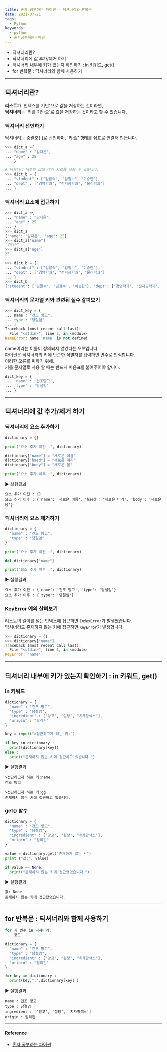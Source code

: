 ```yaml
---
title: 혼자 공부하는 파이썬 - 딕셔너리와 반복문
date: 2021-07-21
tags:
  - Python
keywords:
  - python
  - 혼자공부하는파이썬
---
```


- 딕셔너리란?
- 딕셔너리에 값 추가/제거 하기
- 딕셔너리 내부에 키가 있는지 확인하기 : in 키워드, get()
- for 반복문 : 딕셔너리와 함께 사용하기

---

## 딕셔너리란?

**리스트**가 '인덱스를 기반'으로 값을 저장하는 것이라면,  
**딕셔너리**는 '키를 기반으'로 값을 저장하는 것이라고 할 수 있습니다.

### 딕셔너리 선언하기

딕셔너리는 중괄호{ }로 선언하며, '키:값' 형태를 쉼표로 연결해 만듭니다.

```python
>>> dict_a ={
... "name" : "김다은",
... "age" : 25
... }

# 딕셔너리 내부의 값에 여러 자료를 넣을 수 있습니다.
>>> dict_b = {
... "student" : ["김말숙", "김철수", "이승한"],
... "dept" : ["경영학과", "전자공학과", "물리학과"]
... }
```

### 딕셔너리 요소에 접근하기

```python
>>> dict_a ={
... "name" : "김다은",
... "age" : 25
... }
>>> dict_a
{'name': '김다은', 'age': 25}
>>> dict_a["name"]
'김다은'
>>> dict_a["age"]
25

>>> dict_b = {
... "student" : ["김말숙", "김철수", "이승한"],
... "dept" : ["경영학과", "전자공학과", "물리학과"]
... }
>>> dict_b
{'student': ['김말숙', '김철수', '이승한'], 'dept': ['경영학과', '전자공학과', '물리학과']}
```

### 딕셔너리의 문자열 키와 관련된 실수 살펴보기

```python
>>> dict_key = {
... name : "건조 망고",
... type : "당절임"
... }
Traceback (most recent call last):
  File "<stdin>", line 2, in <module>
NameError: name 'name' is not defined
```

name이라는 이름이 정의되지 않았다는 오류입니다.  
파이썬은 딕셔너리의 키에 단순한 식별자를 입력하면 변수로 인식합니다.  
이러한 오류를 피하기 위해.  
키를 문자열로 사용 할 때는 반드시 따옴표를 붙여주어야 합니다.

```python
dict_key = {
... 'name' : '건조망고',
... 'type' : '당절임'
... }
```

---

## 딕셔너리에 값 추가/제거 하기

### 딕셔너리에 요소 추가하기

```python
dictionary = {}

print("요소 추가 이전 :", dictionary)

dictionary["name"] = "새로운 이름"
dictionary["haed"] = "새로운 머리"
dictionary["body"] = "새로운 몸"

print("요소 추가 이후 :", dictionary)
```

▶ 실행결과

```
요소 추가 이전 : {}
요소 추가 이후 : {'name': '새로운 이름', 'haed': '새로운 머리', 'body': '새로운 몸'}
```

### 딕셔너리에 요소 제거하기

```python
dictionary = {
  "name" : "건조 망고",
  "type" : "당절임"
}

print("요소 추가 이전 :", dictionary)

del dictionary["name"]

print("요소 추가 이후 :", dictionary)
```

▶ 실행결과

```
요소 추가 이전 : {'name': '건조 망고', 'type': '당절임'}
요소 추가 이후 : {'type': '당절임'}
```

### KeyError 예외 살펴보기

리스트의 길이를 넘는 인덱스에 접근하면 `IndexError`가 발생했습니다.  
딕셔너리도 존재하지 않는 키에 접근하면 `KeyError`가 발생합니다

```python
>>> dictionary = {}
>>> dictionary["name"]
Traceback (most recent call last):
  File "<stdin>", line 1, in <module>
KeyError: 'name'
```

---

## 딕셔너리 내부에 키가 있는지 확인하기 : in 키워드, get()

### in 키워드

```python
dictionary = {
  "name" : "건조 망고",
  "type" : "당절임",
  "ingredient" : ["망고", "설탕", "치자황색소"],
  "origin" : "필리핀"
}

key = input(">접근하고자 하는 키:")

if key in dictionary :
  print(dictionary[key])
else :
  print("존재하지 않는 키에 접근하고 있습니다.")


```

▶ 실행결과

```
>접근하고자 하는 키:name
건조 망고

>접근하고자 하는 키:gg
존재하지 않는 키에 접근하고 있습니다.
```

### get() 함수

```python
dictionary = {
  "name" : "건조 망고",
  "type" : "당절임",
  "ingredient" : ["망고", "설탕", "치자황색소"],
  "origin" : "필리핀"
}

value = dictionary.get("존재하지 않는 키")
print ("값:", value)

if value == None:
  print("존재하지 않는 키에 접근했었습니다.")
```

▶ 실행결과

```
값: None
존재하지 않는 키에 접근했었습니다.
```

---

## for 반복문 : 딕셔너리와 함께 사용하기

```python
for 키 변수 in 딕셔너리:
    코드
```

```python
dictionary = {
  "name" : "건조 망고",
  "type" : "당절임",
  "ingredient" : ["망고", "설탕", "치자황색소"],
  "origin" : "필리핀"
}

for key in dictionary :
  print(key,":",dictionary[key] )
```

▶ 실행결과

```
name : 건조 망고
type : 당절임
ingredient : ['망고', '설탕', '치자황색소']
origin : 필리핀
```

---

#### Reference

- [혼자 공부하는 파이썬](https://www.hanbit.co.kr/store/books/look.php?p_code=B2587075793)
